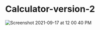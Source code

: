 # Calculator-version-2

![Screenshot 2021-09-17 at 12 00 40 PM](https://user-images.githubusercontent.com/76033808/133738948-55054dc2-9998-45d9-bc72-33f5c1f46f1b.png)

